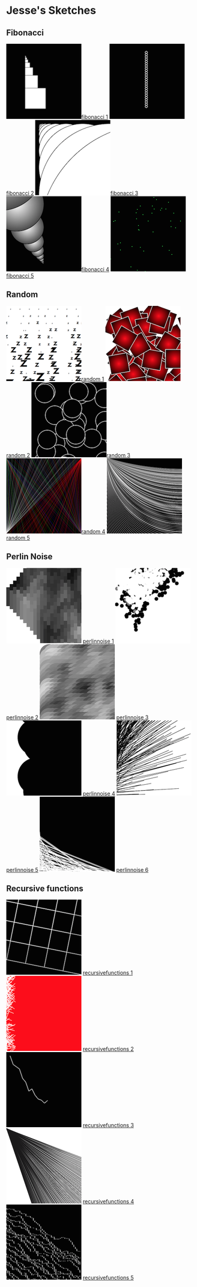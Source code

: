 # Jesse's Sketches

## Fibonacci

![](Jesse/fibonacci/fib1.png)[fibonacci 1](Jesse/fibonacci/fib1.pv)
![](Jesse/fibonacci/fib2.png)[fibonacci 2](Jesse/fibonacci/fib2.pv)
![](Jesse/fibonacci/fib3.png)[fibonacci 3](Jesse/fibonacci/fib3.pv)
![](Jesse/fibonacci/fib4.png)[fibonacci 4](Jesse/fibonacci/fib4.pv)
![](Jesse/fibonacci/fib5.png)[fibonacci 5](Jesse/fibonacci/fib5.pv)



## Random

![](Jesse/random/random1.png)[random 1](Jesse/random/random1.pv)
![](Jesse/random/random2.png)[random 2](Jesse/random/random2.pv)
![](Jesse/random/random3.png)[random 3](Jesse/random/random3.pv)
![](Jesse/random/random4.png)[random 4](Jesse/random/random4.pv)
![](Jesse/random/random5.png)[random 5](Jesse/random/random5.pv)


## Perlin Noise


![](Jesse/perlinnoise/perlinnoise_1.png)
[perlinnoise 1](Jesse/perlinnoise/perlinnoise_1.pv)
![](Jesse/perlinnoise/perlinnoise_2.png)
[perlinnoise 2](Jesse/perlinnoise/perlinnoise_2.pv)
![](Jesse/perlinnoise/perlinnoise_3.png)
[perlinnoise 3](Jesse/perlinnoise/perlinnoise_3.pv)
![](Jesse/perlinnoise/perlinnoise_4.png)
[perlinnoise 4](Jesse/perlinnoise/perlinnoise_4.pv)
![](Jesse/perlinnoise/perlinnoise_5.png)
[perlinnoise 5](Jesse/perlinnoise/perlinnoise_5.pv)
![](Jesse/perlinnoise/perlinnoise_6.png)
[perlinnoise 6](Jesse/perlinnoise/perlinnoise_6.pv)


## Recursive functions
                        
![](Jesse/recursivefunctions/function1.png)
[recursivefunctions 1](Jesse/recursivefunctions/function1.pv)
![](Jesse/recursivefunctions/function2.png)
[recursivefunctions 2](Jesse/recursivefunctions/function2.pv)
![](Jesse/recursivefunctions/function3.png)
[recursivefunctions 3](Jesse/recursivefunctions/function3.pv)
![](Jesse/recursivefunctions/function4.png)
[recursivefunctions 4](Jesse/recursivefunctions/function4.pv)
![](Jesse/recursivefunctions/function5.png)
[recursivefunctions 5](Jesse/recursivefunctions/function5.pv)